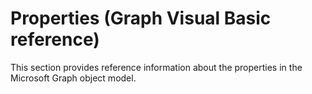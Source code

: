 
# Properties (Graph Visual Basic reference)

This section provides reference information about the properties in the Microsoft Graph object model.

